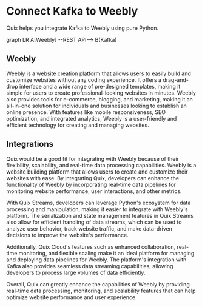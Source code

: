 # Connect Kafka to Weebly

Quix helps you integrate Kafka to Weebly using pure Python.

graph LR
A[Weebly] --REST API--> B(Kafka)

## Weebly

Weebly is a website creation platform that allows users to easily build and customize websites without any coding experience. It offers a drag-and-drop interface and a wide range of pre-designed templates, making it simple for users to create professional-looking websites in minutes. Weebly also provides tools for e-commerce, blogging, and marketing, making it an all-in-one solution for individuals and businesses looking to establish an online presence. With features like mobile responsiveness, SEO optimization, and integrated analytics, Weebly is a user-friendly and efficient technology for creating and managing websites.

## Integrations

Quix would be a good fit for integrating with Weebly because of their flexibility, scalability, and real-time data processing capabilities. Weebly is a website building platform that allows users to create and customize their websites with ease. By integrating Quix, developers can enhance the functionality of Weebly by incorporating real-time data pipelines for monitoring website performance, user interactions, and other metrics.

With Quix Streams, developers can leverage Python's ecosystem for data processing and manipulation, making it easier to integrate with Weebly's platform. The serialization and state management features in Quix Streams also allow for efficient handling of data streams, which can be used to analyze user behavior, track website traffic, and make data-driven decisions to improve the website's performance.

Additionally, Quix Cloud's features such as enhanced collaboration, real-time monitoring, and flexible scaling make it an ideal platform for managing and deploying data pipelines for Weebly. The platform's integration with Kafka also provides seamless data streaming capabilities, allowing developers to process large volumes of data efficiently.

Overall, Quix can greatly enhance the capabilities of Weebly by providing real-time data processing, monitoring, and scalability features that can help optimize website performance and user experience.

